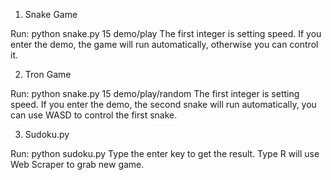 1. Snake Game

  Run: python snake.py 15 demo/play
  The first integer is setting speed. If you enter the demo, the game will run automatically, otherwise you can control it.

2. Tron Game

  Run: python snake.py 15 demo/play/random
  The first integer is setting speed. If you enter the demo, the second snake will run automatically, you can use WASD to control the first snake.

3. Sudoku.py

  Run: python sudoku.py
  Type the enter key to get the result. Type R will use Web Scraper to grab new game.
